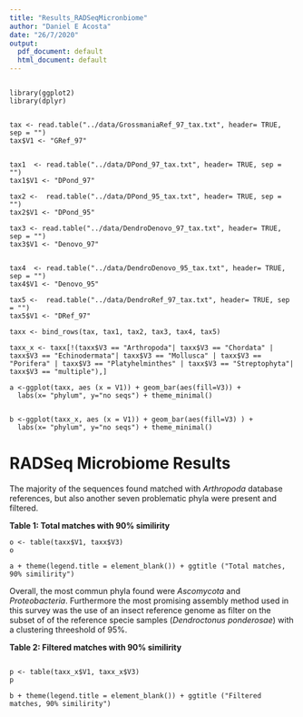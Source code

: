 ```yaml
---
title: "Results_RADSeqMicronbiome"
author: "Daniel E Acosta"
date: "26/7/2020"
output:
  pdf_document: default
  html_document: default
---
```


```{r, include=FALSE, echo=FALSE}

library(ggplot2)
library(dplyr)


tax <- read.table("../data/GrossmaniaRef_97_tax.txt", header= TRUE, sep = "")
tax$V1 <- "GRef_97"


tax1  <- read.table("../data/DPond_97_tax.txt", header= TRUE, sep = "")
tax1$V1 <- "DPond_97"

tax2 <-  read.table("../data/DPond_95_tax.txt", header= TRUE, sep = "")
tax2$V1 <- "DPond_95"

tax3 <- read.table("../data/DendroDenovo_97_tax.txt", header= TRUE, sep = "")
tax3$V1 <- "Denovo_97"


tax4  <- read.table("../data/DendroDenovo_95_tax.txt", header= TRUE, sep = "")
tax4$V1 <- "Denovo_95"

tax5 <-  read.table("../data/DendroRef_97_tax.txt", header= TRUE, sep = "")
tax5$V1 <- "DRef_97"

taxx <- bind_rows(tax, tax1, tax2, tax3, tax4, tax5)

taxx_x <- taxx[!(taxx$V3 == "Arthropoda"| taxx$V3 == "Chordata" | taxx$V3 == "Echinodermata"| taxx$V3 == "Mollusca" | taxx$V3 == "Porifera" | taxx$V3 == "Platyhelminthes" | taxx$V3 == "Streptophyta"| taxx$V3 == "multiple"),]

a <-ggplot(taxx, aes (x = V1)) + geom_bar(aes(fill=V3)) +
  labs(x= "phylum", y="no seqs") + theme_minimal() 


b <-ggplot(taxx_x, aes (x = V1)) + geom_bar(aes(fill=V3) ) +
  labs(x= "phylum", y="no seqs") + theme_minimal() 

```


# RADSeq Microbiome Results
The majority of the sequences found matched with *Arthropoda* database references, but also another seven problematic phyla were present and filtered. 

**Table 1: Total matches with 90% similirity**

```{r, echo =FALSE, comment=NA}
o <- table(taxx$V1, taxx$V3)
o

a + theme(legend.title = element_blank()) + ggtitle ("Total matches, 90% similirity") 

```

Overall, the most commun phyla found were *Ascomycota* and *Proteobacteria*. Furthermore the most promising assembly method used in this survey was the use of an insect reference genome as filter on the subset of of the reference specie samples (*Dendroctonus ponderosae*) with a clustering threeshold of 95%.


**Table 2: Filtered matches with 90% similirity**

```{r, echo =FALSE, comment=NA}

p <- table(taxx_x$V1, taxx_x$V3)
p

b + theme(legend.title = element_blank()) + ggtitle ("Filtered matches, 90% similirity") 


```
